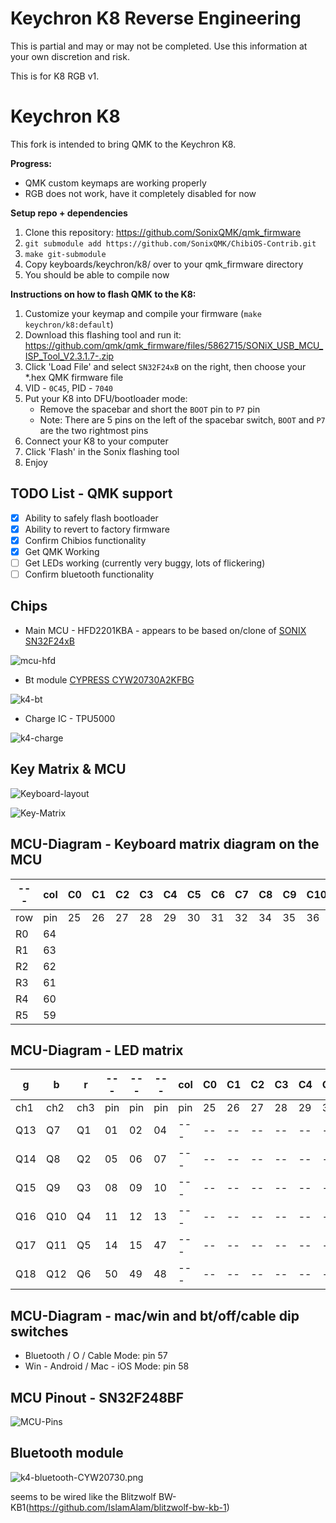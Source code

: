 # Keychron K8 Reverse Engineering

This is partial and may or may not be completed.
Use this information at your own discretion and risk.

This is for K8 RGB v1. 

# Keychron K8

This fork is intended to bring QMK to the Keychron K8.

**Progress:**
- QMK custom keymaps are working properly
- RGB does not work, have it completely disabled for now

**Setup repo + dependencies**
1. Clone this repository: https://github.com/SonixQMK/qmk_firmware
2. `git submodule add https://github.com/SonixQMK/ChibiOS-Contrib.git`
3. `make git-submodule`
4. Copy keyboards/keychron/k8/ over to your qmk_firmware directory
5. You should be able to compile now

**Instructions on how to flash QMK to the K8:**
1. Customize your keymap and compile your firmware (`make keychron/k8:default`)
2. Download this flashing tool and run it: https://github.com/qmk/qmk_firmware/files/5862715/SONiX_USB_MCU_ISP_Tool_V2.3.1.7-.zip
3. Click 'Load File' and select `SN32F24xB` on the right, then choose your *.hex QMK firmware file
4. VID - `0C45`, PID - `7040`
5. Put your K8 into DFU/bootloader mode:
    - Remove the spacebar and short the `BOOT` pin to `P7` pin
    - Note: There are 5 pins on the left of the spacebar switch, `BOOT` and `P7` are the two rightmost pins
6. Connect your K8 to your computer
7. Click 'Flash' in the Sonix flashing tool
8. Enjoy


## TODO List - QMK support
- [x] Ability to safely flash bootloader
- [x] Ability to revert to factory firmware
- [x] Confirm Chibios functionality
- [x] Get QMK Working
- [ ] Get LEDs working (currently very buggy, lots of flickering)
- [ ] Confirm bluetooth functionality

## Chips
* Main MCU - HFD2201KBA - appears to be based on/clone of [SONIX SN32F24xB](http://www.sonix.com.tw/article-tw-4315-30347)

![mcu-hfd](./img/mcu-hfd.png)

* Bt module [CYPRESS CYW20730A2KFBG](https://www.infinite-electronic.ru/datasheet/2a-CYW20730A2KFBG.pdf)

![k4-bt](./img/k4-bt.png)

* Charge IC - TPU5000

![k4-charge](./img/k4-charge.png)

## Key Matrix & MCU
![Keyboard-layout](./img/k8-layout.png)

![Key-Matrix](./img/k8-wiring.png)

## MCU-Diagram - Keyboard matrix diagram on the MCU

| --- | col | C0 | C1 | C2 | C3 | C4 | C5 | C6 | C7 | C8 | C9 | C10 | C11 | C12 | C13 | C14 | C15 | C16 |
| --- | --- | -- | -- | -- | -- | -- | -- | -- | -- | -- | -- | --- | --- | --- | --- | --- | --- | --- |
| row | pin | 25 | 26 | 27 | 28 | 29 | 30 | 31 | 32 | 34 | 35 | 36  | 37  | 38  | 39  | 40  | 41  | 42  |
| R0  | 64  |    |    |    |    |    |    |    |    |    |    |     |     |     |     |     |     |     |
| R1  | 63  |    |    |    |    |    |    |    |    |    |    |     |     |     |     |     |     |     |
| R2  | 62  |    |    |    |    |    |    |    |    |    |    |     |     |     |     |     |     |     |
| R3  | 61  |    |    |    |    |    |    |    |    |    |    |     |     |     |     |     |     |     |
| R4  | 60  |    |    |    |    |    |    |    |    |    |    |     |     |     |     |     |     |     |
| R5  | 59  |    |    |    |    |    |    |    |    |    |    |     |     |     |     |     |     |     |

## MCU-Diagram - LED matrix

|   g  |   b  |   r  |  --- |  --- |  --- | col | C0 | C1 | C2 | C3 | C4 | C5 | C6 | C7 | C8 | C9 | C10 | C11 | C12 | C13 | C14 | C15 | C16 |
|  --- |  --- |  --- |  --- |  --- |  --- | --- | -- | -- | -- | -- | -- | -- | -- | -- | -- | -- | --  | --  | --  | --  | --  | --  | --  |
|  ch1 |  ch2 |  ch3 |  pin |  pin |  pin | pin | 25 | 26 | 27 | 28 | 29 | 30 | 31 | 32 | 34 | 35 | 36  | 37  | 38  | 39  | 40  | 41  | 42  |
|  Q13 |  Q7  |  Q1  |  01  |  02  |  04  | --- | -- | -- | -- | -- | -- | -- | -- | -- | -- | -- | --- | --- | --- | --- | --- | --- | --- |
|  Q14 |  Q8  |  Q2  |  05  |  06  |  07  | --- | -- | -- | -- | -- | -- | -- | -- | -- | -- | -- | --- | --- | --- | --- | --- | --- | --- |
|  Q15 |  Q9  |  Q3  |  08  |  09  |  10  | --- | -- | -- | -- | -- | -- | -- | -- | -- | -- | -- | --- | --- | --- | --- | --- | --- | --- |
|  Q16 |  Q10 |  Q4  |  11  |  12  |  13  | --- | -- | -- | -- | -- | -- | -- | -- | -- | -- | -- | --- | --- | --- | --- | --- | --- | --- |
|  Q17 |  Q11 |  Q5  |  14  |  15  |  47  | --- | -- | -- | -- | -- | -- | -- | -- | -- | -- | -- | --- | --- | --- | --- | --- | --- | --- |
|  Q18 |  Q12 |  Q6  |  50  |  49  |  48  | --- | -- | -- | -- | -- | -- | -- | -- | -- | -- | -- | --- | --- | --- | --- | --- | --- | --- |


## MCU-Diagram - mac/win and bt/off/cable dip switches

- Bluetooth / O / Cable Mode: pin 57
- Win - Android / Mac - iOS Mode: pin 58


## MCU Pinout - SN32F248BF
![MCU-Pins](./img/MCU_SN32F248BF.png)

## Bluetooth module
![k4-bluetooth-CYW20730.png](./img/K4-bt-CYW20730.png)

seems to be wired like the Blitzwolf BW-KB1(https://github.com/IslamAlam/blitzwolf-bw-kb-1)
